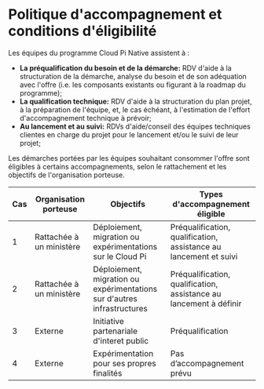 # Politique d'accompagnement et conditions d'éligibilité

Les équipes du programme Cloud Pi Native assistent à :
- **La préqualification du besoin et de la démarche:** RDV d'aide à la structuration de la démarche, analyse du besoin et de son adéquation avec l'offre (i.e. les composants existants ou figurant à la roadmap du programme);
- **La qualification technique:** RDV d'aide à la structuration du plan projet, à la préparation de l'équipe, et, le cas échéant, à l'estimation de l'effort d'accompagnement technique à prévoir;
- **Au lancement et au suivi:** RDVs d'aide/conseil des équipes techniques clientes en charge du projet pour le lancement et/ou le suivi de leur projet;

Les démarches portées par les équipes souhaitant consommer l'offre sont éligibles à certains accompagnements, selon le rattachement et les objectifs de l'organisation porteuse.

| Cas |Organisation porteuse|Objectifs| Types d'accompagnement éligible|
|----| -------------- | --------------- | ------------------------ |
|1| Rattachée à un ministère | Déploiement, migration ou expérimentations sur le Cloud Pi | Préqualification, qualification, assistance au lancement et suivi |
|2| Rattachée à un ministère | Déploiement, migration ou expérimentations sur d'autres infrastructures | Préqualification, qualification, assistance au lancement à définir|
|3| Externe | Initiative partenariale d'interet public| Préqualification |
|4| Externe | Expérimentation pour ses propres finalités | Pas d’accompagnement prévu |
